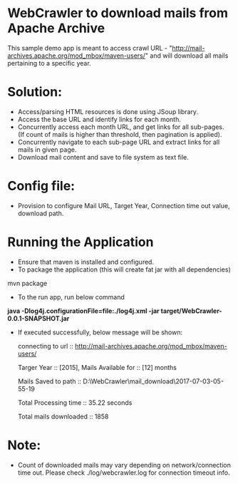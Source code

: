# WebCrawler to download mails from Apache Archive

This sample demo app is meant to access crawl URL - "http://mail-archives.apache.org/mod_mbox/maven-users/"
and will download all mails pertaining to a specific year.


# Solution:

* Access/parsing HTML resources is done using JSoup library.
* Access the base URL and identify links for each month.
* Concurrently access each month URL, and get links for all sub-pages. (If count of mails is higher than threshold, then pagination is applied).
* Concurrently navigate to each sub-page URL and extract links for all mails in given page.
* Download mail content and save to file system as text file.

# Config file:

* Provision to configure Mail URL, Target Year, Connection time out value, download path.

# Running the Application


* Ensure that maven is installed and configured.
* To package the application (this will create fat jar with all dependencies) 

mvn package

* To the run app, run below command

<b>java -Dlog4j.configurationFile=file:./log4j.xml -jar target/WebCrawler-0.0.1-SNAPSHOT.jar</b>

* If executed successfully, below message will be shown:

	connecting to url :: http://mail-archives.apache.org/mod_mbox/maven-users/

	Targer Year  ::  [2015],  Mails Available for  ::  [12] months

	Mails Saved to path      :: D:\WebCrawler\mail_download\2017-07-03-05-55-19

	Total Processing time    :: 35.22 seconds

	Total mails downloaded   :: 1858
	
# Note:

* Count of downloaded mails may vary depending on network/connection time out. Please check ./log/webcrawler.log for connection timeout info.
